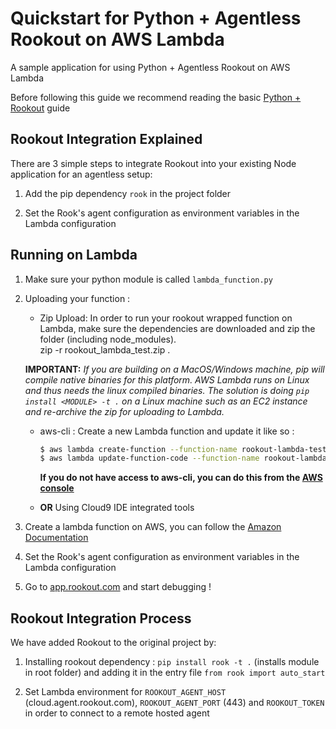 # Quickstart for Python + Agentless Rookout on AWS Lambda

A sample application for using Python + Agentless Rookout on AWS Lambda

Before following this guide we recommend reading the basic [Python + Rookout] guide


## Rookout Integration Explained

There are 3 simple steps to integrate Rookout into your existing Node application for an agentless setup:

1. Add the pip dependency `rook` in the project folder

1. Set the Rook's agent configuration as environment variables in the Lambda configuration


## Running on Lambda
1. Make sure your python module is called `lambda_function.py`

1. Uploading your function : 
    - Zip Upload: In order to run your rookout wrapped function on Lambda, make sure the dependencies are downloaded and zip
    the folder (including node_modules).  
    zip -r rookout_lambda_test.zip .

    **IMPORTANT:** _If you are building on a MacOS/Windows machine, pip will compile native binaries for this platform. AWS Lambda runs on Linux and thus needs the linux compiled binaries. The solution is doing `pip install <MODULE> -t .` on a Linux machine such as an EC2 instance and re-archive the zip for uploading to Lambda._

    - aws-cli : Create a new Lambda function and update it like so :
        ```bash
        $ aws lambda create-function --function-name rookout-lambda-test --runtime python2.7 --handler lambda_function.lambda_handler --role <IAM-ARN>
        $ aws lambda update-function-code --function-name rookout-lambda-test --zip-file fileb://rookout_lambda_test.zip --region {REGION}
        ```  
        **If you do not have access to aws-cli, you can do this from the [AWS console](https://console.aws.amazon.com/lambda/home/functions)**

    - **OR** Using Cloud9 IDE integrated tools

    

1. Create a lambda function on AWS, you can follow the [Amazon Documentation](https://docs.aws.amazon.com/lambda/latest/dg/get-started-create-function.html)

1. Set the Rook's agent configuration as environment variables in the Lambda configuration

1. Go to [app.rookout.com](https://app.rookout.com) and start debugging !


## Rookout Integration Process

We have added Rookout to the original project by:
1. Installing rookout dependency : `pip install rook -t .` (installs module in root folder) and adding it in the entry file `from rook import auto_start`
    
1. Set Lambda environment for `ROOKOUT_AGENT_HOST` (cloud.agent.rookout.com), `ROOKOUT_AGENT_PORT` (443) and `ROOKOUT_TOKEN` in order to connect to a remote hosted agent
    

[Python + Rookout]: https://rookout.github.io/tutorials/python